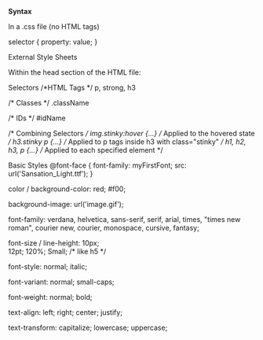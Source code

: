 **Syntax**

In a .css file (no HTML tags)

selector {
   property: value;
}

 

External Style Sheets

Within the head section of the HTML file:

<head>
   <link rel="stylesheet" href="URL" />
</head>
 

Selectors
/*HTML Tags */
p, strong, h3

/* Classes */
.className

/* IDs */
#idName

 
/* Combining Selectors */
img.stinky:hover {...} /* Applied to the hovered state */
h3.stinky p {...} /* Applied to p tags inside h3 with class="stinky" */
h1, h2, h3, p {...} /* Applied to each specified element */
 

Basic Styles
@font-face {
   font-family: myFirstFont;
   src: url('Sansation_Light.ttf');
}

 
color / background-color:
red;
#f00;


background-image:
url('image.gif');
 

font-family:
verdana, helvetica, sans-serif, serif, arial, times, "times new roman", courier new, courier, monospace, cursive, fantasy;                      

font-size / line-height:
10px;          
12pt;
120%;
Small;         /* like h5 */


font-style:
normal;
italic;
 

font-variant:
normal;
 small-caps;


font-weight:
normal;
 bold;


text-align:
left;
right;
center;
justify;       

text-transform:
capitalize;
lowercase;
uppercase;